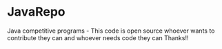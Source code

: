 # JavaRepo
Java competitive programs - This code is open source whoever wants to contribute they can and whoever needs code they can Thanks!!
